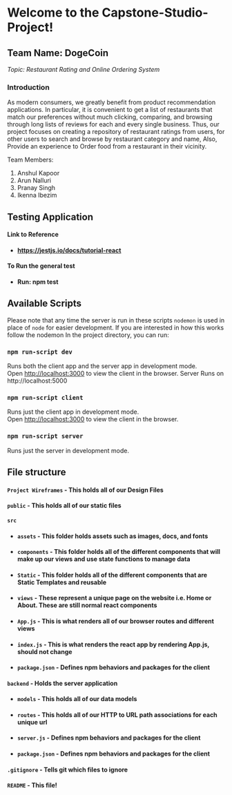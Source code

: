 # Welcome to the Capstone-Studio-Project!
## Team Name: DogeCoin

_Topic: Restaurant Rating and Online Ordering System_

### Introduction
As modern consumers, we greatly benefit from product recommendation applications. In particular, it is convenient to get a list of restaurants that match our preferences without much clicking, comparing, and browsing through long lists of reviews for each and every single business. 
Thus, our project focuses on creating a repository of restaurant ratings from users, for other users to search and browse by restaurant category and name, Also, Provide an experience to Order food from a restaurant in their vicinity.

Team Members:
1. Anshul Kapoor
2. Arun Nalluri
3. Pranay Singh
4. Ikenna Ibezim

## Testing Application
#### Link to Reference 
- #### https://jestjs.io/docs/tutorial-react

#### To Run the general test
- #### Run: npm test

## Available Scripts

Please note that any time the server is run in these scripts `nodemon` is used in place of `node` for easier development. If you are interested in how this works follow the nodemon In the project directory, you can run:

### `npm run-script dev`

Runs both the client app and the server app in development mode.<br>
Open [http://localhost:3000](http://localhost:3000) to view the client in the browser.
Server Runs on http://localhost:5000

### `npm run-script client`

Runs just the client app in development mode.<br>
Open [http://localhost:3000](http://localhost:3000) to view the client in the browser.


### `npm run-script server`

Runs just the server in development mode.<br>

## File structure
#### `Project Wireframes` - This holds all of our Design Files
#### `public` - This holds all of our static files
#### `src`
- #### `assets` - This folder holds assets such as images, docs, and fonts
- #### `components` - This folder holds all of the different components that will make up our views and use state functions to manage data
- #### `Static` - This folder holds all of the different components that are Static Templates and reusable
- #### `views` - These represent a unique page on the website i.e. Home or About. These are still normal react components
- #### `App.js` - This is what renders all of our browser routes and different views
- #### `index.js` - This is what renders the react app by rendering App.js, should not change
- #### `package.json` - Defines npm behaviors and packages for the client
#### `backend` - Holds the server application
- #### `models` - This holds all of our data models
- #### `routes` - This holds all of our HTTP to URL path associations for each unique url
- #### `server.js` - Defines npm behaviors and packages for the client
- #### `package.json` - Defines npm behaviors and packages for the client
#### `.gitignore` - Tells git which files to ignore
#### `README` - This file!
